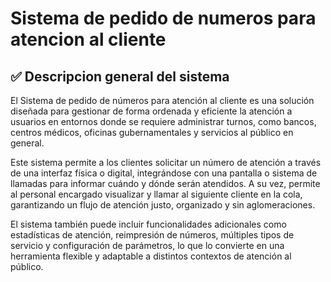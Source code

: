 # Sistema de pedido de numeros para atencion al cliente
## ✅ Descripcion general del sistema
El Sistema de pedido de números para atención al cliente es una solución diseñada para gestionar de forma ordenada y eficiente la atención a usuarios en entornos donde se requiere administrar turnos, como bancos, centros médicos, oficinas gubernamentales y servicios al público en general.

Este sistema permite a los clientes solicitar un número de atención a través de una interfaz física o digital, integrándose con una pantalla o sistema de llamadas para informar cuándo y dónde serán atendidos. A su vez, permite al personal encargado visualizar y llamar al siguiente cliente en la cola, garantizando un flujo de atención justo, organizado y sin aglomeraciones.

El sistema también puede incluir funcionalidades adicionales como estadísticas de atención, reimpresión de números, múltiples tipos de servicio y configuración de parámetros, lo que lo convierte en una herramienta flexible y adaptable a distintos contextos de atención al público.

